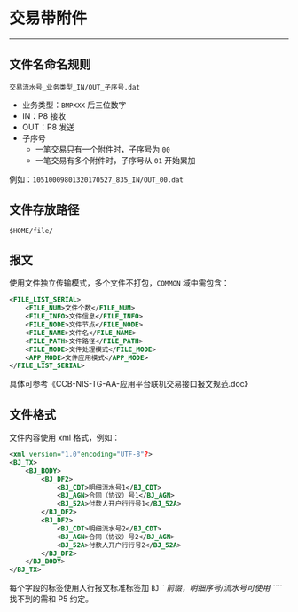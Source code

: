 # 交易带附件

---

## 文件名命名规则

`交易流水号_业务类型_IN/OUT_子序号.dat`

* 业务类型：`BMPXXX` 后三位数字
* IN：P8 接收
* OUT：P8 发送
* 子序号
  * 一笔交易只有一个附件时，子序号为 `00`
  * 一笔交易有多个附件时，子序号从 `01` 开始累加

例如：`10510009801320170527_835_IN/OUT_00.dat`

## 文件存放路径

`$HOME/file/`

## 报文

使用文件独立传输模式，多个文件不打包，`COMMON` 域中需包含：

```xml
<FILE_LIST_SERIAL>
    <FILE_NUM>文件个数</FILE_NUM>
    <FILE_INFO>文件信息</FILE_INFO>
    <FILE_NODE>文件节点</FILE_NODE>
    <FILE_NAME>文件名</FILE_NAME>
    <FILE_PATH>文件路径</FILE_PATH>
    <FILE_MODE>文件处理模式</FILE_MODE>
    <APP_MODE>文件应用模式</APP_MODE>
</FILE_LIST_SERIAL>
```

具体可参考《CCB-NIS-TG-AA-应用平台联机交易接口报文规范.doc》

## 文件格式

文件内容使用 xml 格式，例如：

```xml
<xml version="1.0"encoding="UTF-8"?>					
<BJ_TX>
	<BJ_BODY>				
		<BJ_DF2>
			<BJ_CDT>明细流水号1</BJ_CDT>
			<BJ_AGN>合同（协议）号1</BJ_AGN>
			<BJ_52A>付款人开户行行号1</BJ_52A>
		</BJ_DF2>
		<BJ_DF2>
			<BJ_CDT>明细流水号2</BJ_CDT>
			<BJ_AGN>合同（协议）号2</BJ_AGN>
			<BJ_52A>付款人开户行行号2</BJ_52A>
		</BJ_DF2>
	</BJ_BODY>
</BJ_TX>
```

每个字段的标签使用人行报文标准标签加 `BJ`_`` 前缀，明细序号/流水号可使用 ```_\` 找不到的需和 P5 约定。

